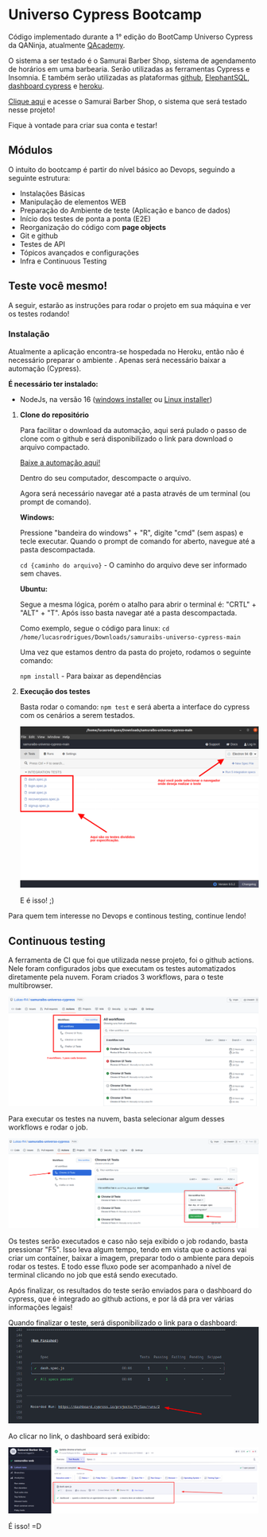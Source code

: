 # Universo Cypress Bootcamp

Código implementado durante a 1° edição do BootCamp Universo Cypress da QANinja, atualmente [QAcademy](https://qaninja.academy/).

O sistema a ser testado é o Samurai Barber Shop, sistema de agendamento de horários em uma barbearia. Serão utilizadas as ferramentas Cypress e Insomnia. E também serão utilizadas as plataformas [github](https://github.com/), [ElephantSQL](https://www.elephantsql.com/), [dashboard cypress](https://dashboard.cypress.io/) e [heroku](https://dashboard.heroku.com/).

[Clique aqui](https://samuraibs-web-lucas.herokuapp.com/) e acesse o Samurai Barber Shop, o sistema que será testado nesse projeto!

Fique à vontade para criar sua conta e testar!

## Módulos

O intuito do bootcamp é partir do nível básico ao Devops, seguindo a seguinte estrutura:

 - Instalações Básicas
 - Manipulação de elementos WEB
 - Preparação do Ambiente de teste (Aplicação e banco de dados)
 - Início dos testes de ponta a ponta (E2E)
 - Reorganização do código com **page objects**
 - Git e github
 - Testes de API
 - Tópicos avançados e configurações
 - Infra e Continuous Testing

## Teste você mesmo!

A seguir, estarão as instruções para rodar o projeto em sua máquina e ver os testes rodando!

### Instalação

Atualmente a aplicação encontra-se hospedada no Heroku, então não é necessário preparar o ambiente . Apenas será necessário baixar a automação (Cypress).

**É necessário ter instalado:**
	
 - NodeJs, na versão 16 ([windows installer](https://nodejs.org/dist/v16.15.0/node-v16.15.0-x86.msi) ou [Linux installer](https://nodejs.org/dist/v16.15.0/node-v16.15.0.tar.gz))

 1. **Clone do repositório**

	Para facilitar o download da automação, aqui será pulado o passo de clone com o github e será disponibilizado o link para download o arquivo compactado.
	
	[Baixe a automação aqui!](https://github.com/Lukas-R4/samuraibs-universo-cypress/archive/refs/heads/main.zip)

	Dentro do seu computador, descompacte o arquivo.

	Agora será necessário navegar até a pasta através de um terminal (ou prompt de comando).

	**Windows:**			

    Pressione "bandeira do windows" + "R", digite "cmd" (sem aspas) e tecle executar. Quando o prompt de comando for aberto, navegue até a pasta descompactada.

	```cd {caminho do arquivo}``` - O caminho do arquivo deve ser informado sem chaves.

	**Ubuntu:**

	Segue a mesma lógica, porém o atalho para abrir o terminal é: "CRTL" + "ALT" + "T". Após isso basta navegar até a pasta descompactada.

	Como exemplo, segue o código para linux:
	```cd /home/lucasrodrigues/Downloads/samuraibs-universo-cypress-main```

	   Uma vez que estamos dentro da pasta do projeto, rodamos o seguinte comando:

	```npm install``` - Para baixar as dependências

2. **Execução dos testes**

	Basta rodar o comando: ```npm test``` e será aberta a interface do cypress com os cenários a serem testados.
	
	![cenários cypress](https://github.com/Lukas-R4/samuraibs-universo-cypress/blob/main/cypress/fixtures/readme_images/cypress.png?raw=true)

	E é isso! ;)
	
Para quem tem interesse no Devops e continous testing, continue lendo!
## Continuous testing

A ferramenta de CI que foi que utilizada nesse projeto, foi o github actions. Nele foram configurados jobs que executam os testes automatizados diretamente pela nuvem. Foram criados 3 workflows, para o teste multibrowser.

![workflows - Github Actions](https://github.com/Lukas-R4/samuraibs-universo-cypress/blob/main/cypress/fixtures/readme_images/workflow.png?raw=true)

Para executar os testes na nuvem, basta selecionar algum desses workflows e rodar o job.

![Running a Workflow](https://github.com/Lukas-R4/samuraibs-universo-cypress/blob/main/cypress/fixtures/readme_images/run_workflow.png?raw=true)

Os testes serão executados e caso não seja exibido o job rodando, basta pressionar "F5". Isso leva algum tempo, tendo em vista que o actions vai criar um container, baixar a imagem, preparar todo o ambiente para depois rodar os testes. E todo esse fluxo pode ser acompanhado a nível de terminal clicando no job que está sendo executado.

Após finalizar, os resultados do teste serão enviados para o dashboard do cypress, que é integrado ao github actions, e por lá dá pra ver várias informações legais!

Quando finalizar o teste, será disponibilizado o link para o dashboard:
![Terminal running job](https://github.com/Lukas-R4/samuraibs-universo-cypress/blob/main/cypress/fixtures/readme_images/link_dashboard.png?raw=true)

Ao clicar no link, o dashboard será exibido:

![dashboard with tests results](https://github.com/Lukas-R4/samuraibs-universo-cypress/blob/main/cypress/fixtures/readme_images/dashboard.png?raw=true)

É isso! =D